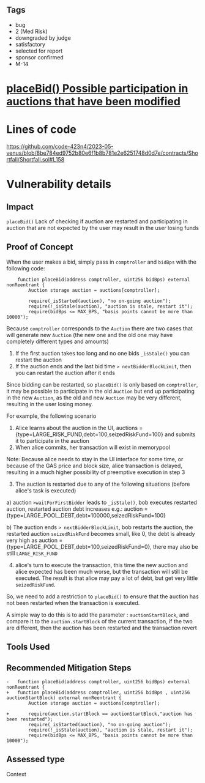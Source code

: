 ## Tags

- bug
- 2 (Med Risk)
- downgraded by judge
- satisfactory
- selected for report
- sponsor confirmed
- M-14

# [placeBid() Possible participation in auctions that have been modified](https://github.com/code-423n4/2023-05-venus-findings/issues/62) 

# Lines of code

https://github.com/code-423n4/2023-05-venus/blob/8be784ed9752b80e6f1b8b781e2e6251748d0d7e/contracts/Shortfall/Shortfall.sol#L158


# Vulnerability details

## Impact
`placeBid()` Lack of checking if auction are restarted and participating in auction that are not expected by the user may result in the user losing funds

## Proof of Concept
When the user makes a bid, simply pass in `comptroller` and `bidBps` with the following code:

```solidity
    function placeBid(address comptroller, uint256 bidBps) external nonReentrant {
        Auction storage auction = auctions[comptroller];

        require(_isStarted(auction), "no on-going auction");
        require(!_isStale(auction), "auction is stale, restart it");
        require(bidBps <= MAX_BPS, "basis points cannot be more than 10000");
```

Because `comptroller` corresponds to the `Auction` there are two cases that will generate new `Auction` (the new one and the old one may have completely different types and amounts)

1. If the first auction takes too long and no one bids `_isStale()` you can restart the auction
2. If the auction ends and the last bid time `> nextBidderBlockLimit`, then you can restart the auction after it ends

Since bidding can be restarted, so `placeBid()` is only based on `comptroller`, it may be possible to participate in the old `Auction` but end up participating in the new `Auction`, as the old and new `Auction` may be very different, resulting in the user losing money.

For example, the following scenario

1. Alice learns about the auction in the UI, auctions = {type=LARGE_RISK_FUND,debt=100,seizedRiskFund=100} and submits it to participate in the auction
2. When alice commits, her transaction will exist in memorypool

Note: Because alice needs to stay in the UI interface for some time, or because of the GAS price and block size, alice transaction is delayed, resulting in a much higher possibility of preemptive execution in step 3

3. The auction is restarted due to any of the following situations (before alice's task is executed)

a) auction `>waitForFirstBidder` leads to `_isStale()`, bob executes restarted auction, restarted auction debt increases e.g.: auction = {type=LARGE_POOL_DEBT,debt=100000,seizedRiskFund=100}

b) The auction ends `> nextBidderBlockLimit`, bob restarts the auction, the restarted auction `seizedRiskFund` becomes small, like 0, the debt is already very high as
auction = {type=LARGE_POOL_DEBT,debt=100,seizedRiskFund=0}, there may also be still `LARGE_RISK_FUND`

4. alice's turn to execute the transaction, this time the new auction and alice expected has been much worse, but the transaction will still be executed. The result is that alice may pay a lot of debt, but get very little `seizedRiskFund`.

So, we need to add a restriction to `placeBid()` to ensure that the auction has not been restarted when the transaction is executed.

A simple way to do this is to add the parameter : `auctionStartBlock`, and compare it to the `auction.startBlock` of the current transaction, if the two are different, then the auction has been restarted and the transaction revert

## Tools Used

## Recommended Mitigation Steps

```solidity
-   function placeBid(address comptroller, uint256 bidBps) external nonReentrant {
+   function placeBid(address comptroller, uint256 bidBps , uint256 auctionStartBlock) external nonReentrant {    
        Auction storage auction = auctions[comptroller];

+       require(auction.startBlock == auctionStartBlock,"auction has been restarted");
        require(_isStarted(auction), "no on-going auction");
        require(!_isStale(auction), "auction is stale, restart it");
        require(bidBps <= MAX_BPS, "basis points cannot be more than 10000");
```


## Assessed type

Context